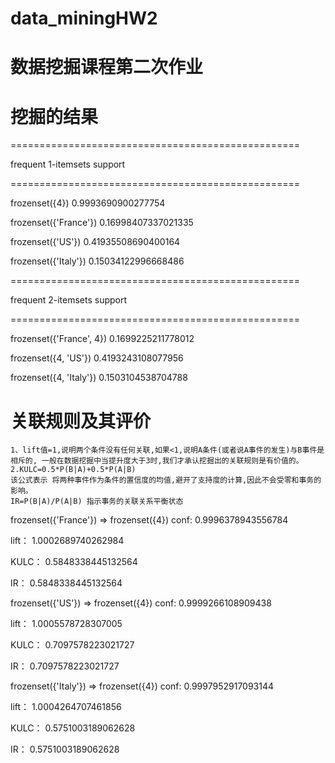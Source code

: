 # data_miningHW2
# 数据挖掘课程第二次作业  


# 挖掘的结果  
  
  
==================================================  

frequent 1-itemsets	              	support  

==================================================  

frozenset({4})               0.9993690900277754  

frozenset({'France'})        0.16998407337021335  

frozenset({'US'})            0.41935508690400164  

frozenset({'Italy'})         0.15034122996668486  

==================================================  

frequent 2-itemsets	          	  support  

==================================================  

frozenset({'France', 4})     0.1699225211778012  

frozenset({4, 'US'})         0.4193243108077956  

frozenset({4, 'Italy'})      0.1503104538704788  

# 关联规则及其评价  


    1、lift值=1,说明两个条件没有任何关联,如果<1,说明A条件(或者说A事件的发生)与B事件是相斥的, 一般在数据挖掘中当提升度大于3时,我们才承认挖掘出的关联规则是有价值的。
    2.KULC=0.5*P(B|A)+0.5*P(A|B)
    该公式表示 将两种事件作为条件的置信度的均值,避开了支持度的计算,因此不会受零和事务的影响。
    IR=P(B|A)/P(A|B) 指示事务的关联关系平衡状态

frozenset({'France'}) => frozenset({4}) conf:  0.9996378943556784  

lift： 1.0002689740262984  

KULC： 0.5848338445132564  

IR： 0.5848338445132564  

  
  

frozenset({'US'}) => frozenset({4}) conf:  0.9999266108909438  

lift： 1.0005578728307005  

KULC： 0.7097578223021727  

IR： 0.7097578223021727  

  
  

frozenset({'Italy'}) => frozenset({4}) conf:  0.9997952917093144  

lift： 1.0004264707461856  

KULC： 0.5751003189062628  

IR： 0.5751003189062628  

